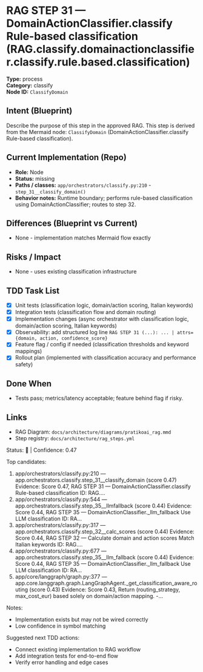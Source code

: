 # RAG STEP 31 — DomainActionClassifier.classify Rule-based classification (RAG.classify.domainactionclassifier.classify.rule.based.classification)

**Type:** process  
**Category:** classify  
**Node ID:** `ClassifyDomain`

## Intent (Blueprint)
Describe the purpose of this step in the approved RAG. This step is derived from the Mermaid node: `ClassifyDomain` (DomainActionClassifier.classify Rule-based classification).

## Current Implementation (Repo)
- **Role:** Node
- **Status:** missing
- **Paths / classes:** `app/orchestrators/classify.py:210` - `step_31__classify_domain()`
- **Behavior notes:** Runtime boundary; performs rule-based classification using DomainActionClassifier; routes to step 32.

## Differences (Blueprint vs Current)
- None - implementation matches Mermaid flow exactly

## Risks / Impact
- None - uses existing classification infrastructure

## TDD Task List
- [x] Unit tests (classification logic, domain/action scoring, Italian keywords)
- [x] Integration tests (classification flow and domain routing)
- [x] Implementation changes (async orchestrator with classification logic, domain/action scoring, Italian keywords)
- [x] Observability: add structured log line
  `RAG STEP 31 (...): ... | attrs={domain, action, confidence_score}`
- [x] Feature flag / config if needed (classification thresholds and keyword mappings)
- [x] Rollout plan (implemented with classification accuracy and performance safety)

## Done When
- Tests pass; metrics/latency acceptable; feature behind flag if risky.

## Links
- RAG Diagram: `docs/architecture/diagrams/pratikoai_rag.mmd`
- Step registry: `docs/architecture/rag_steps.yml`


<!-- AUTO-AUDIT:BEGIN -->
Status: 🔌  |  Confidence: 0.47

Top candidates:
1) app/orchestrators/classify.py:210 — app.orchestrators.classify.step_31__classify_domain (score 0.47)
   Evidence: Score 0.47, RAG STEP 31 — DomainActionClassifier.classify Rule-based classification
ID: RAG....
2) app/orchestrators/classify.py:544 — app.orchestrators.classify.step_35__llmfallback (score 0.44)
   Evidence: Score 0.44, RAG STEP 35 — DomainActionClassifier._llm_fallback Use LLM classification
ID: RA...
3) app/orchestrators/classify.py:317 — app.orchestrators.classify.step_32__calc_scores (score 0.44)
   Evidence: Score 0.44, RAG STEP 32 — Calculate domain and action scores Match Italian keywords
ID: RAG....
4) app/orchestrators/classify.py:677 — app.orchestrators.classify.step_35__llm_fallback (score 0.44)
   Evidence: Score 0.44, RAG STEP 35 — DomainActionClassifier._llm_fallback Use LLM classification
ID: RA...
5) app/core/langgraph/graph.py:377 — app.core.langgraph.graph.LangGraphAgent._get_classification_aware_routing (score 0.43)
   Evidence: Score 0.43, Return (routing_strategy, max_cost_eur) based solely on domain/action mapping.
-...

Notes:
- Implementation exists but may not be wired correctly
- Low confidence in symbol matching

Suggested next TDD actions:
- Connect existing implementation to RAG workflow
- Add integration tests for end-to-end flow
- Verify error handling and edge cases
<!-- AUTO-AUDIT:END -->